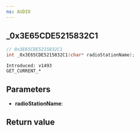 ```yaml
---
ns: AUDIO
---
```

## _0x3E65CDE5215832C1

```c
// 0x3E65CDE5215832C1
int _0x3E65CDE5215832C1(char* radioStationName);
```

```
Introduced: v1493
GET_CURRENT_*
```

## Parameters
* **radioStationName**:

## Return value

